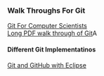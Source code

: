 ### Walk Throughs For Git
[Git For Computer
Scientists](http://eagain.net/articles/git-for-computer-scientists/)  
[Long PDF walk through of
Git](http://ftp.newartisans.com/pub/git.from.bottom.up.pdf)A

#### Different Git Implementatinos
[Git and GitHub with Eclipse](http://eclipse.github.io/)  


